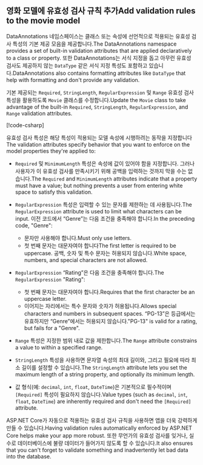 <!-- USED in RP and MVC tutorial -->

## <a name="add-validation-rules-to-the-movie-model"></a><span data-ttu-id="115f3-101">영화 모델에 유효성 검사 규칙 추가</span><span class="sxs-lookup"><span data-stu-id="115f3-101">Add validation rules to the movie model</span></span>

<span data-ttu-id="115f3-102">DataAnnotations 네임스페이스는 클래스 또는 속성에 선언적으로 적용되는 유효성 검사 특성의 기본 제공 모음을 제공합니다.</span><span class="sxs-lookup"><span data-stu-id="115f3-102">The DataAnnotations namespace provides a set of built-in validation attributes that are applied declaratively to a class or property.</span></span> <span data-ttu-id="115f3-103">또한 DataAnnotations는 서식 지정을 돕고 아무런 유효성 검사도 제공하지 않는 `DataType` 같은 서식 지정 특성도 포함하고 있습니다.</span><span class="sxs-lookup"><span data-stu-id="115f3-103">DataAnnotations also contains formatting attributes like `DataType` that help with formatting and don't provide any validation.</span></span>

<span data-ttu-id="115f3-104">기본 제공되는 `Required`, `StringLength`, `RegularExpression` 및 `Range` 유효성 검사 특성을 활용하도록 `Movie` 클래스를 수정합니다.</span><span class="sxs-lookup"><span data-stu-id="115f3-104">Update the `Movie` class to take advantage of the built-in `Required`, `StringLength`, `RegularExpression`, and `Range` validation attributes.</span></span>

[!code-csharp[](~/tutorials/first-mvc-app/start-mvc/sample/MvcMovie22/Models/MovieDateRatingDA.cs?name=snippet1)]

<span data-ttu-id="115f3-105">유효성 검사 특성은 해당 특성이 적용되는 모델 속성에 시행하려는 동작을 지정합니다</span><span class="sxs-lookup"><span data-stu-id="115f3-105">The validation attributes specify behavior that you want to enforce on the model properties they're applied to:</span></span>

* <span data-ttu-id="115f3-106">`Required` 및 `MinimumLength` 특성은 속성에 값이 있어야 함을 지정합니다. 그러나 사용자가 이 유효성 검사를 만족시키기 위해 공백을 입력하는 것까지 막을 수는 없습니다.</span><span class="sxs-lookup"><span data-stu-id="115f3-106">The `Required` and `MinimumLength` attributes indicate that a property must have a value; but nothing prevents a user from entering white space to satisfy this validation.</span></span>
* <span data-ttu-id="115f3-107">`RegularExpression` 특성은 입력할 수 있는 문자를 제한하는 데 사용됩니다.</span><span class="sxs-lookup"><span data-stu-id="115f3-107">The `RegularExpression` attribute is used to limit what characters can be input.</span></span> <span data-ttu-id="115f3-108">이전 코드에서 “Genre”는 다음 조건을 충족해야 합니다.</span><span class="sxs-lookup"><span data-stu-id="115f3-108">In the preceding code, "Genre":</span></span>

  * <span data-ttu-id="115f3-109">문자만 사용해야 합니다.</span><span class="sxs-lookup"><span data-stu-id="115f3-109">Must only use letters.</span></span>
  * <span data-ttu-id="115f3-110">첫 번째 문자는 대문자여야 합니다</span><span class="sxs-lookup"><span data-stu-id="115f3-110">The first letter is required to be uppercase.</span></span> <span data-ttu-id="115f3-111">공백, 숫자 및 특수 문자는 허용되지 않습니다.</span><span class="sxs-lookup"><span data-stu-id="115f3-111">White space, numbers, and special characters are not allowed.</span></span>

* <span data-ttu-id="115f3-112">`RegularExpression` “Rating”은 다음 조건을 충족해야 합니다.</span><span class="sxs-lookup"><span data-stu-id="115f3-112">The `RegularExpression` "Rating":</span></span>

  * <span data-ttu-id="115f3-113">첫 번째 문자는 대문자여야 합니다.</span><span class="sxs-lookup"><span data-stu-id="115f3-113">Requires that the first character be an uppercase letter.</span></span>
  * <span data-ttu-id="115f3-114">이어지는 자리에서는 특수 문자와 숫자가 허용됩니다.</span><span class="sxs-lookup"><span data-stu-id="115f3-114">Allows special characters and numbers in  subsequent spaces.</span></span> <span data-ttu-id="115f3-115">“PG-13”은 등급에서는 유효하지만 “Genre”에서는 허용되지 않습니다.</span><span class="sxs-lookup"><span data-stu-id="115f3-115">"PG-13" is valid for a rating, but fails for a "Genre".</span></span>

* <span data-ttu-id="115f3-116">`Range` 특성은 지정한 범위 내로 값을 제한합니다.</span><span class="sxs-lookup"><span data-stu-id="115f3-116">The `Range` attribute constrains a value to within a specified range.</span></span>
* <span data-ttu-id="115f3-117">`StringLength` 특성을 사용하면 문자열 속성의 최대 길이와, 그리고 필요에 따라 최소 길이를 설정할 수 있습니다.</span><span class="sxs-lookup"><span data-stu-id="115f3-117">The `StringLength` attribute lets you set the maximum length of a string property, and optionally its minimum length.</span></span>
* <span data-ttu-id="115f3-118">값 형식(예: `decimal`, `int`, `float`, `DateTime`)은 기본적으로 필수적이며 `[Required]` 특성이 필요하지 않습니다.</span><span class="sxs-lookup"><span data-stu-id="115f3-118">Value types (such as `decimal`, `int`, `float`, `DateTime`) are inherently required and don't need the `[Required]` attribute.</span></span>

<span data-ttu-id="115f3-119">ASP.NET Core가 자동으로 적용하는 유효성 검사 규칙을 사용하면 앱을 더욱 강력하게 만들 수 있습니다.</span><span class="sxs-lookup"><span data-stu-id="115f3-119">Having validation rules automatically enforced by ASP.NET Core helps make your app more robust.</span></span> <span data-ttu-id="115f3-120">또한 무언가의 유효성 검사를 잊거나, 실수로 데이터베이스에 불량 데이터가 들어가지 않도록 할 수 있습니다.</span><span class="sxs-lookup"><span data-stu-id="115f3-120">It also ensures that you can't forget to validate something and inadvertently let bad data into the database.</span></span>

